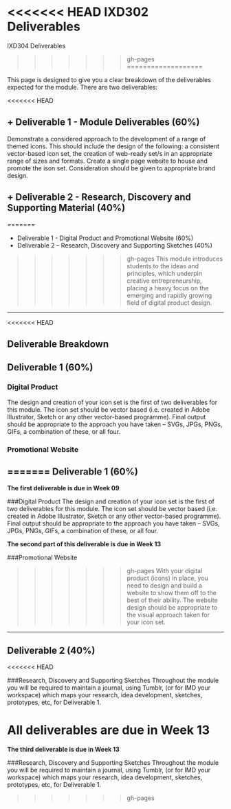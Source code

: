 <<<<<<< HEAD
IXD302 Deliverables
=======
IXD304 Deliverables
>>>>>>> gh-pages
===================

This page is designed to give you a clear breakdown of the deliverables expected for the module. There are two deliverables:

<<<<<<< HEAD
## + Deliverable 1 - Module Deliverables (60%)
Demonstrate a considered approach to the development of a range of themed icons. This should include the design of the following: a consistent vector-based icon set, the creation of web-ready set/s in an appropriate range of sizes and formats. Create a single page website to house and promote the ison set. Consideration should be given to appropriate brand design.

## + Deliverable 2 -  Research, Discovery and Supporting Material (40%)
=======
+ Deliverable 1 - Digital Product and Promotional Website (60%)
+ Deliverable 2 – Research, Discovery and Supporting Sketches (40%)

>>>>>>> gh-pages
This module introduces students to the ideas and principles, which underpin creative entrepreneurship, placing a heavy focus on the emerging and rapidly growing field of digital product design.

---

<<<<<<< HEAD
## Deliverable Breakdown

Deliverable 1 (60%)
-------------------

### Digital Product
The design and creation of your icon set is the first of two deliverables for this module. The icon set should be vector based (i.e. created in Adobe Illustrator, Sketch or any other vector-based programme). Final output should be appropriate to the approach you have taken – SVGs, JPGs, PNGs, GIFs, a combination of these, or all four.

### Promotional Website
=======
Deliverable 1 (60%)
-------------------
**The first deliverable is due in Week 09**

###Digital Product
The design and creation of your icon set is the first of two deliverables for this module. The icon set should be vector based (i.e. created in Adobe Illustrator, Sketch or any other vector-based programme). Final output should be appropriate to the approach you have taken – SVGs, JPGs, PNGs, GIFs, a combination of these, or all four.

**The second part of this deliverable is due in Week 13**

###Promotional Website
>>>>>>> gh-pages
With your digital product (icons) in place, you need to design and build a website to show them off to the best of their ability. The website design should be appropriate to the visual approach taken for your icon set.

---

Deliverable 2 (40%)
-------------------
<<<<<<< HEAD

###Research, Discovery and Supporting Sketches
Throughout the module you will be required to maintain a journal, using Tumblr, (or for IMD your workspace) which maps your research, idea development, sketches, prototypes, etc, for Deliverable 1.

**All deliverables are due in Week 13**
=======
**The third deliverable is due in Week 13**

###Research, Discovery and Supporting Sketches
Throughout the module you will be required to maintain a journal, using Tumblr, (or for IMD your workspace) which maps your research, idea development, sketches, prototypes, etc, for Deliverable 1.
>>>>>>> gh-pages
